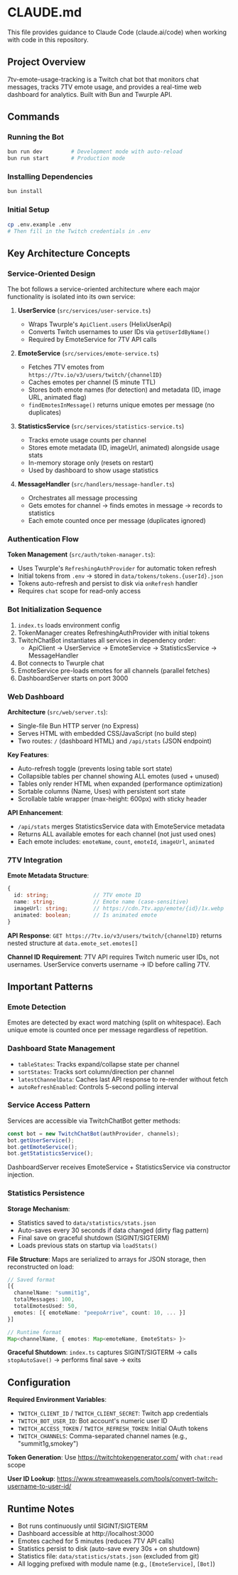 # CLAUDE.md

This file provides guidance to Claude Code (claude.ai/code) when working with code in this repository.

## Project Overview

7tv-emote-usage-tracking is a Twitch chat bot that monitors chat messages, tracks 7TV emote usage, and provides a real-time web dashboard for analytics. Built with Bun and Twurple API.

## Commands

### Running the Bot
```bash
bun run dev         # Development mode with auto-reload
bun run start       # Production mode
```

### Installing Dependencies
```bash
bun install
```

### Initial Setup
```bash
cp .env.example .env
# Then fill in the Twitch credentials in .env
```

## Key Architecture Concepts

### Service-Oriented Design

The bot follows a service-oriented architecture where each major functionality is isolated into its own service:

1. **UserService** (`src/services/user-service.ts`)
   - Wraps Twurple's `ApiClient.users` (HelixUserApi)
   - Converts Twitch usernames to user IDs via `getUserIdByName()`
   - Required by EmoteService for 7TV API calls

2. **EmoteService** (`src/services/emote-service.ts`)
   - Fetches 7TV emotes from `https://7tv.io/v3/users/twitch/{channelID}`
   - Caches emotes per channel (5 minute TTL)
   - Stores both emote names (for detection) and metadata (ID, image URL, animated flag)
   - `findEmotesInMessage()` returns unique emotes per message (no duplicates)

3. **StatisticsService** (`src/services/statistics-service.ts`)
   - Tracks emote usage counts per channel
   - Stores emote metadata (ID, imageUrl, animated) alongside usage stats
   - In-memory storage only (resets on restart)
   - Used by dashboard to show usage statistics

4. **MessageHandler** (`src/handlers/message-handler.ts`)
   - Orchestrates all message processing
   - Gets emotes for channel → finds emotes in message → records to statistics
   - Each emote counted once per message (duplicates ignored)

### Authentication Flow

**Token Management** (`src/auth/token-manager.ts`):
- Uses Twurple's `RefreshingAuthProvider` for automatic token refresh
- Initial tokens from `.env` → stored in `data/tokens/tokens.{userId}.json`
- Tokens auto-refresh and persist to disk via `onRefresh` handler
- Requires `chat` scope for read-only access

### Bot Initialization Sequence

1. `index.ts` loads environment config
2. TokenManager creates RefreshingAuthProvider with initial tokens
3. TwitchChatBot instantiates all services in dependency order:
   - ApiClient → UserService → EmoteService → StatisticsService → MessageHandler
4. Bot connects to Twurple chat
5. EmoteService pre-loads emotes for all channels (parallel fetches)
6. DashboardServer starts on port 3000

### Web Dashboard

**Architecture** (`src/web/server.ts`):
- Single-file Bun HTTP server (no Express)
- Serves HTML with embedded CSS/JavaScript (no build step)
- Two routes: `/` (dashboard HTML) and `/api/stats` (JSON endpoint)

**Key Features**:
- Auto-refresh toggle (prevents losing table sort state)
- Collapsible tables per channel showing ALL emotes (used + unused)
- Tables only render HTML when expanded (performance optimization)
- Sortable columns (Name, Uses) with persistent sort state
- Scrollable table wrapper (max-height: 600px) with sticky header

**API Enhancement**:
- `/api/stats` merges StatisticsService data with EmoteService metadata
- Returns ALL available emotes for each channel (not just used ones)
- Each emote includes: `emoteName`, `count`, `emoteId`, `imageUrl`, `animated`

### 7TV Integration

**Emote Metadata Structure**:
```typescript
{
  id: string;              // 7TV emote ID
  name: string;            // Emote name (case-sensitive)
  imageUrl: string;        // https://cdn.7tv.app/emote/{id}/1x.webp
  animated: boolean;       // Is animated emote
}
```

**API Response**: `GET https://7tv.io/v3/users/twitch/{channelID}` returns nested structure at `data.emote_set.emotes[]`

**Channel ID Requirement**: 7TV API requires Twitch numeric user IDs, not usernames. UserService converts username → ID before calling 7TV.

## Important Patterns

### Emote Detection
Emotes are detected by exact word matching (split on whitespace). Each unique emote is counted once per message regardless of repetition.

### Dashboard State Management
- `tableStates`: Tracks expand/collapse state per channel
- `sortStates`: Tracks sort column/direction per channel
- `latestChannelData`: Caches last API response to re-render without fetch
- `autoRefreshEnabled`: Controls 5-second polling interval

### Service Access Pattern
Services are accessible via TwitchChatBot getter methods:
```typescript
const bot = new TwitchChatBot(authProvider, channels);
bot.getUserService();
bot.getEmoteService();
bot.getStatisticsService();
```

DashboardServer receives EmoteService + StatisticsService via constructor injection.

### Statistics Persistence

**Storage Mechanism**:
- Statistics saved to `data/statistics/stats.json`
- Auto-saves every 30 seconds if data changed (dirty flag pattern)
- Final save on graceful shutdown (SIGINT/SIGTERM)
- Loads previous stats on startup via `loadStats()`

**File Structure**: Maps are serialized to arrays for JSON storage, then reconstructed on load:
```typescript
// Saved format
[{
  channelName: "summit1g",
  totalMessages: 100,
  totalEmotesUsed: 50,
  emotes: [{ emoteName: "peepoArrive", count: 10, ... }]
}]

// Runtime format
Map<channelName, { emotes: Map<emoteName, EmoteStats> }>
```

**Graceful Shutdown**: `index.ts` captures SIGINT/SIGTERM → calls `stopAutoSave()` → performs final save → exits

## Configuration

**Required Environment Variables**:
- `TWITCH_CLIENT_ID` / `TWITCH_CLIENT_SECRET`: Twitch app credentials
- `TWITCH_BOT_USER_ID`: Bot account's numeric user ID
- `TWITCH_ACCESS_TOKEN` / `TWITCH_REFRESH_TOKEN`: Initial OAuth tokens
- `TWITCH_CHANNELS`: Comma-separated channel names (e.g., "summit1g,smokey")

**Token Generation**: Use https://twitchtokengenerator.com/ with `chat:read` scope

**User ID Lookup**: https://www.streamweasels.com/tools/convert-twitch-username-to-user-id/

## Runtime Notes

- Bot runs continuously until SIGINT/SIGTERM
- Dashboard accessible at http://localhost:3000
- Emotes cached for 5 minutes (reduces 7TV API calls)
- Statistics persist to disk (auto-save every 30s + on shutdown)
- Statistics file: `data/statistics/stats.json` (excluded from git)
- All logging prefixed with module name (e.g., `[EmoteService]`, `[Bot]`)
